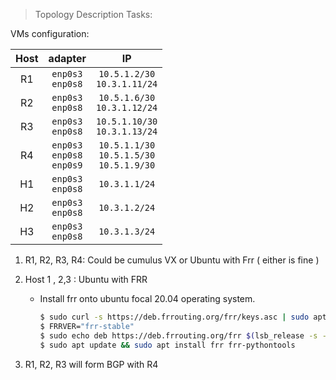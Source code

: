>Topology Description Tasks:

VMs configuration:

Host | adapter | IP
:--: | :--: | :--:
R1 | `enp0s3`<br>`enp0s8` | `10.5.1.2/30` <br> `10.3.1.11/24`
R2 | `enp0s3`<br>`enp0s8` | `10.5.1.6/30` <br> `10.3.1.12/24`
R3 | `enp0s3`<br>`enp0s8` | `10.5.1.10/30` <br> `10.3.1.13/24`
R4 | `enp0s3`<br>`enp0s8`<br>`enp0s9` | `10.5.1.1/30` <br> `10.5.1.5/30`<br>`10.5.1.9/30`
H1 | `enp0s3`<br>`enp0s8` | `10.3.1.1/24`
H2 | `enp0s3`<br>`enp0s8` | `10.3.1.2/24`
H3 | `enp0s3`<br>`enp0s8` | `10.3.1.3/24`

1. R1, R2, R3, R4: Could be cumulus VX or Ubuntu with Frr ( either is fine )
2. Host 1 , 2,3 : Ubuntu with FRR

    * Install frr onto ubuntu focal 20.04 operating system.
        ```bash
        $ sudo curl -s https://deb.frrouting.org/frr/keys.asc | sudo apt-key add -
        $ FRRVER="frr-stable"
        $ sudo echo deb https://deb.frrouting.org/frr $(lsb_release -s -c) $FRRVER | sudo tee -a /etc/apt/sources.list.d/frr.list
        $ sudo apt update && sudo apt install frr frr-pythontools
        ```


3. R1, R2, R3 will form BGP with R4